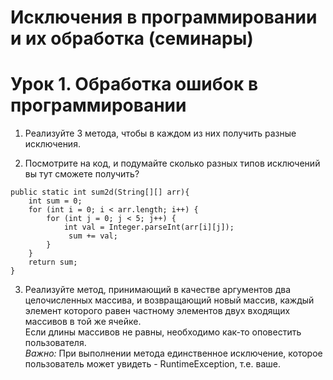 # Исключения в программировании и их обработка (семинары)
# Урок 1. Обработка ошибок в программировании

1. Реализуйте 3 метода, чтобы в каждом из них получить разные исключения.

2. Посмотрите на код, и подумайте сколько разных типов исключений вы тут сможете получить? 
```
public static int sum2d(String[][] arr){ 
	int sum = 0; 
	for (int i = 0; i < arr.length; i++) {
		for (int j = 0; j < 5; j++) { 
			int val = Integer.parseInt(arr[i][j]);
			 sum += val; 
		} 
	} 
	return sum; 
}
```
3. Реализуйте метод, принимающий в качестве аргументов два целочисленных массива, и возвращающий новый массив, каждый элемент которого равен частному элементов двух входящих массивов в той же ячейке.  
Если длины массивов не равны, необходимо как-то оповестить пользователя.  
*Важно:* При выполнении метода единственное исключение, которое пользователь может увидеть - RuntimeException, т.е. ваше.
